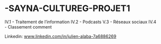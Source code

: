 # -SAYNA-CULTUREG-PROJET1
IV.1 - Traitement de l’information
IV.2 - Podcasts
V.3 - Réseaux sociaux
IV.4 - Classement comment

Linkedin: www.linkedin.com/in/julien-alaba-7a6886269
